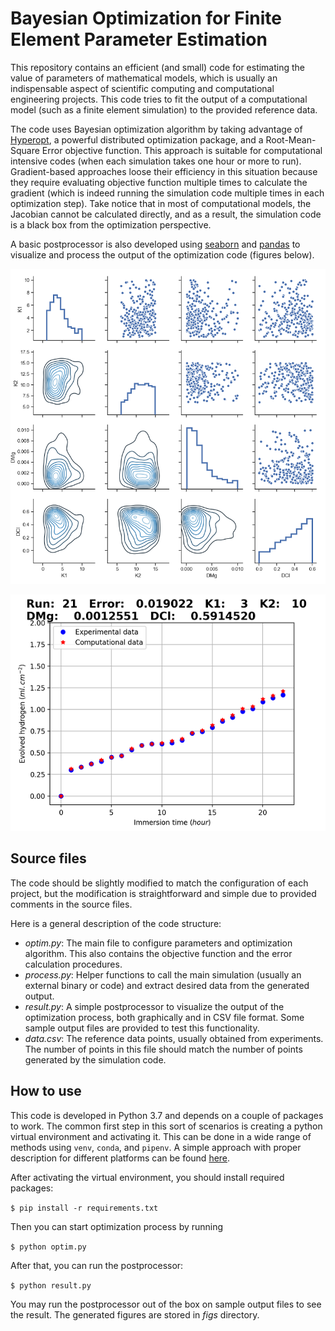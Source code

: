 # Bayesian Optimization for Finite Element Parameter Estimation

This repository contains an efficient (and small) code for estimating the value of parameters of mathematical models, which is usually an indispensable aspect of scientific computing and computational engineering projects. This code tries to fit the output of a computational model (such as a finite element simulation) to the provided reference data.

The code uses Bayesian optimization algorithm by taking advantage of [Hyperopt](https://github.com/hyperopt/hyperopt), a powerful distributed optimization package, and a Root-Mean-Square Error objective function. This approach is suitable for computational intensive codes (when each simulation takes one hour or more to run). Gradient-based approaches loose their efficiency in this situation because they require evaluating objective function multiple times to calculate the gradient (which is indeed running the simulation code multiple times in each optimization step). Take notice that in most of computational models, the Jacobian cannot be calculated directly, and as a result, the simulation code is a black box from the optimization perspective.

A basic postprocessor is also developed using [seaborn](https://seaborn.pydata.org/) and [pandas](https://pandas.pydata.org/) to visualize and process the output of the optimization code (figures below).

![Pairplot](doc/Pairplot.png "Postprocessed pairplot")

![Output](doc/output.png "Postprocessed pairplot")

## Source files

The code should be slightly modified to match the configuration of each project, but the modification is straightforward and simple due to provided comments in the source files.

Here is a general description of the code structure:

* *optim.py*: The main file to configure parameters and optimization algorithm. This also contains the objective function and the error calculation procedures.
* *process.py*: Helper functions to call the main simulation (usually an external binary or code) and extract desired data from the generated output.
* *result.py*: A simple postprocessor to visualize the output of the optimization process, both graphically and in CSV file format. Some sample output files are provided to test this functionality.
* *data.csv*: The reference data points, usually obtained from experiments. The number of points in this file should match the number of points generated by the simulation code.

## How to use

This code is developed in Python 3.7 and depends on a couple of packages to work. The common first step in this sort of scenarios is creating a python virtual environment and activating it. This can be done in a wide range of methods using `venv`, `conda`, and `pipenv`. A simple approach with proper description for different platforms can be found [here](https://docs.python.org/3/tutorial/venv.html).

After activating the virtual environment, you should install required packages:

`$ pip install -r requirements.txt`

Then you can start optimization process by running

`$ python optim.py`

After that, you can run the postprocessor:

`$ python result.py`

You may run the postprocessor out of the box on sample output files to see the result. The generated figures are stored in *figs* directory.
